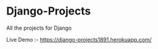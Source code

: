 # Django-Projects
All the projects for Django 

Live Demo :- https://django-projects1891.herokuapp.com/

